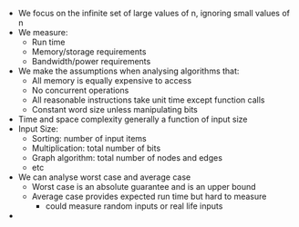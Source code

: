 - We focus on the infinite set of large values of n, ignoring small values of n
- We measure:
	- Run time
	- Memory/storage requirements
	- Bandwidth/power requirements
- We make the assumptions when analysing algorithms that:
	- All memory is equally expensive to access
	- No concurrent operations
	- All reasonable instructions take unit time except function calls
	- Constant word size unless manipulating bits
- Time and space complexity generally a function of input size
- Input Size:
	- Sorting: number of input items
	- Multiplication: total number of bits
	- Graph algorithm: total number of nodes and edges
	- etc
- We can analyse worst case and average case
	- Worst case is an absolute guarantee and is an upper bound
	- Average case provides expected run time but hard to measure
		- could measure random inputs or real life inputs
- 